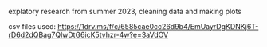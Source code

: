 explatory research from summer 2023, cleaning data and making plots

csv files used: https://1drv.ms/f/c/6585cae0cc26d9b4/EmUayrDgKDNKj6T-rD6d2dQBag7QlwDtG6icK5tvhzr-4w?e=3aVdOV 
